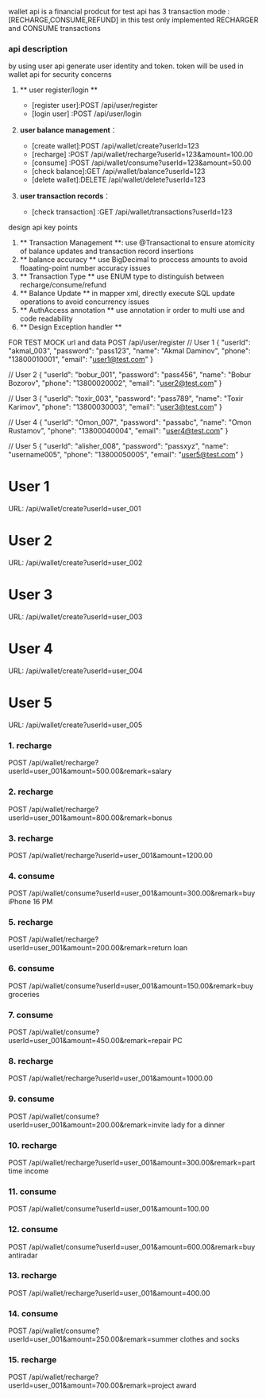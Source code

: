 wallet api is a financial prodcut for test
api has 3 transaction mode : [RECHARGE,CONSUME,REFUND]
in this test only implemented RECHARGER and CONSUME transactions
### api description
by using user api generate user identity and token.
token will be used in wallet api for security concerns
1. ** user register/login **
    - [register user]:POST /api/user/register
    - [login user]   :POST /api/user/login 
2. **user balance management**：
    - [create wallet]:POST /api/wallet/create?userId=123
    - [recharge]     :POST /api/wallet/recharge?userId=123&amount=100.00
    - [consume]      :POST /api/wallet/consume?userId=123&amount=50.00
    - [check balance]:GET /api/wallet/balance?userId=123
    - [delete wallet]:DELETE /api/wallet/delete?userId=123

3. **user transaction records**：
    - [check transaction] :GET /api/wallet/transactions?userId=123

design api key points
1. ** Transaction Management **:
   use @Transactional to ensure atomicity of balance updates and transaction record insertions
2. ** balance accuracy **
   use BigDecimal to proccess amounts to avoid floaating-point number accuracy issues
3. ** Transaction Type **
   use ENUM type to distinguish between recharge/consume/refund
5. ** Balance Update **
   in mapper xml, directly execute SQL update operations to avoid concurrency issues
6. ** AuthAccess annotation **
   use annotation ir order to multi use and code readability
7. ** Design Exception handler **

FOR TEST MOCK url and data
POST /api/user/register
// User 1
{
"userId": "akmal_003",
"password": "pass123",
"name": "Akmal Daminov",
"phone": "13800010001",
"email": "user1@test.com"
}

// User 2
{
"userId": "bobur_001",
"password": "pass456",
"name": "Bobur Bozorov",
"phone": "13800020002",
"email": "user2@test.com"
}

// User 3
{
"userId": "toxir_003",
"password": "pass789",
"name": "Toxir Karimov",
"phone": "13800030003",
"email": "user3@test.com"
}

// User 4
{
"userId": "Omon_007",
"password": "passabc",
"name": "Omon Rustamov",
"phone": "13800040004",
"email": "user4@test.com"
}

// User 5
{
"userId": "alisher_008",
"password": "passxyz",
"name": "username005",
"phone": "13800050005",
"email": "user5@test.com"
}

# User 1
URL: /api/wallet/create?userId=user_001

# User 2
URL: /api/wallet/create?userId=user_002

# User 3
URL: /api/wallet/create?userId=user_003

# User 4
URL: /api/wallet/create?userId=user_004

# User 5
URL: /api/wallet/create?userId=user_005

### 1. recharge
POST /api/wallet/recharge?userId=user_001&amount=500.00&remark=salary

### 2. recharge
POST /api/wallet/recharge?userId=user_001&amount=800.00&remark=bonus

### 3. recharge
POST /api/wallet/recharge?userId=user_001&amount=1200.00

### 4. consume
POST /api/wallet/consume?userId=user_001&amount=300.00&remark=buy iPhone 16 PM

### 5. recharge
POST /api/wallet/recharge?userId=user_001&amount=200.00&remark=return loan

### 6. consume
POST /api/wallet/consume?userId=user_001&amount=150.00&remark=buy groceries

### 7. consume
POST /api/wallet/consume?userId=user_001&amount=450.00&remark=repair PC

### 8. recharge
POST /api/wallet/recharge?userId=user_001&amount=1000.00

### 9. consume
POST /api/wallet/consume?userId=user_001&amount=200.00&remark=invite lady for a dinner

### 10. recharge
POST /api/wallet/recharge?userId=user_001&amount=300.00&remark=part time income

### 11. consume
POST /api/wallet/consume?userId=user_001&amount=100.00

### 12. consume
POST /api/wallet/consume?userId=user_001&amount=600.00&remark=buy antiradar

### 13. recharge
POST /api/wallet/recharge?userId=user_001&amount=400.00

### 14. consume
POST /api/wallet/consume?userId=user_001&amount=250.00&remark=summer clothes and socks

### 15. recharge
POST /api/wallet/recharge?userId=user_001&amount=700.00&remark=project award